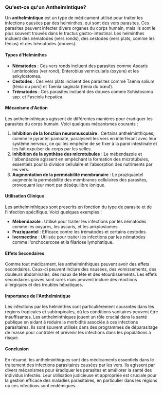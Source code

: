 ### Qu'est-ce qu'un Anthelmintique?

Un **anthelmintique** est un type de médicament utilisé pour traiter les infections causées par des helminthes, qui sont des vers parasites. Ces parasites peuvent infecter divers organes du corps humain, mais ils sont le plus souvent trouvés dans le tractus gastro-intestinal. Les helminthes incluent des nématodes (vers ronds), des cestodes (vers plats, comme les ténias) et des trématodes (douves).

#### Types d'Helminthes
- **Nématodes** : Ces vers ronds incluent des parasites comme Ascaris lumbricoides (ver rond), Enterobius vermicularis (oxyure) et les ankylostomes.
- **Cestodes** : Ces vers plats incluent des parasites comme Taenia solium (ténia du porc) et Taenia saginata (ténia du bœuf).
- **Trématodes** : Ces parasites incluent des douves comme Schistosoma spp. et Fasciola hepatica.

#### Mécanisme d'Action
Les anthelminthiques agissent de différentes manières pour éradiquer les parasites du corps humain. Voici quelques mécanismes courants :
1. **Inhibition de la fonction neuromusculaire** : Certains anthelminthiques, comme le pyrantel pamoate, paralysent les vers en interférant avec leur système nerveux, ce qui les empêche de se fixer à la paroi intestinale et les fait expulser du corps par les selles.
2. **Inhibition de la synthèse des microtubules** : Le mébendazole et l'albendazole agissent en empêchant la formation des microtubules, essentiels pour la division cellulaire et l'absorption des nutriments par les vers.
3. **Augmentation de la perméabilité membranaire** : Le praziquantel augmente la perméabilité des membranes cellulaires des parasites, provoquant leur mort par déséquilibre ionique.

#### Utilisation Clinique
Les anthelminthiques sont prescrits en fonction du type de parasite et de l'infection spécifique. Voici quelques exemples :
- **Mébendazole** : Utilisé pour traiter les infections par les nématodes comme les oxyures, les ascaris, et les ankylostomes.
- **Praziquantel** : Efficace contre les trématodes et certains cestodes.
- **Ivermectine** : Utilisée pour traiter les infections par les nématodes comme l'onchocercose et la filariose lymphatique.

#### Effets Secondaires
Comme tout médicament, les anthelminthiques peuvent avoir des effets secondaires. Ceux-ci peuvent inclure des nausées, des vomissements, des douleurs abdominales, des maux de tête et des étourdissements. Les effets secondaires graves sont rares mais peuvent inclure des réactions allergiques et des troubles hépatiques.

#### Importance de l'Anthelmintique
Les infections par les helminthes sont particulièrement courantes dans les régions tropicales et subtropicales, où les conditions sanitaires peuvent être insuffisantes. Les anthelminthiques jouent un rôle crucial dans la santé publique en aidant à réduire la morbidité associée à ces infections parasitaires. Ils sont souvent utilisés dans des programmes de déparasitage de masse pour contrôler et prévenir les infections dans les populations à risque.

#### Conclusion
En résumé, les anthelminthiques sont des médicaments essentiels dans le traitement des infections parasitaires causées par les vers. Ils agissent par divers mécanismes pour éradiquer les parasites et améliorer la santé des individus infectés. Leur utilisation judicieuse et appropriée est cruciale pour la gestion efficace des maladies parasitaires, en particulier dans les régions où ces infections sont endémiques.